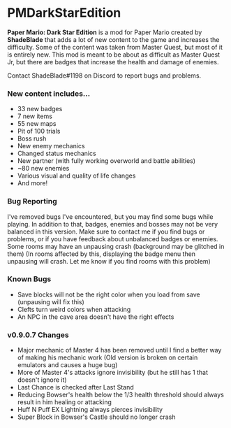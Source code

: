 # PMDarkStarEdition
**Paper Mario: Dark Star Edition** is a mod for Paper Mario created by **ShadeBlade** that adds a lot of new content to the game and increases the difficulty.
Some of the content was taken from Master Quest, but most of it is entirely new.
This mod is meant to be about as difficult as Master Quest Jr, but there are badges that increase the health and damage of enemies.

Contact ShadeBlade#1198 on Discord to report bugs and problems.

### **New content includes...**
- 33 new badges
- 7 new items
- 55 new maps
- Pit of 100 trials
- Boss rush
- New enemy mechanics
- Changed status mechanics
- New partner (with fully working overworld and battle abilities)
- ~80 new enemies
- Various visual and quality of life changes
- And more!

### Bug Reporting
I've removed bugs I've encountered, but you may find some bugs while playing. In addition to that, badges, enemies and bosses may not be very balanced in this version.
Make sure to contact me if you find bugs or problems, or if you have feedback about unbalanced badges or enemies.
Some rooms may have an unpausing crash (background may be glitched in them) (In rooms affected by this, displaying the badge menu then unpausing will crash. Let me know if you find rooms with this problem)

### Known Bugs
- Save blocks will not be the right color when you load from save (unpausing will fix this)
- Clefts turn weird colors when attacking
- An NPC in the cave area doesn't have the right effects

### v0.9.0.7 Changes
- Major mechanic of Master 4 has been removed until I find a better way of making his mechanic work (Old version is broken on certain emulators and causes a huge bug)
- More of Master 4's attacks ignore invisibility (but he still has 1 that doesn't ignore it)
- Last Chance is checked after Last Stand
- Reducing Bowser's health below the 1/3 health threshold should always result in him healing or attacking
- Huff N Puff EX Lightning always pierces invisibility
- Super Block in Bowser's Castle should no longer crash